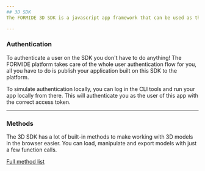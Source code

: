 ```yaml
---
## 3D SDK
The FORMIDE 3D SDK is a javascript app framework that can be used as the basis of FORMIDE apps. It handles all the repetetive parts for you, like authenticating a FORMIDE user, uploading STL files to the platform, generating a 3D environment in [Three.js](http://threejs.org) and much more. With just a few lines of code, you already have a complete functional app to build your ideas on!

---
```

### Authentication
To authenticate a user on the SDK you don't have to do anything! The FORMIDE platform takes care of the whole user authentication flow for you, all you have to do is publish your application built on this SDK to the platform.

To simulate authentication locally, you can log in the CLI tools and run your app locally from there. This will authenticate you as the user of this app with the correct access token.

---
### Methods
The 3D SDK has a lot of built-in methods to make working with 3D models in the browser easier. You can load, manipulate and export models with just a few function calls. 

<a class="btn btn--primary" href="/#/docs/reference/sdk/">Full method list</a>
